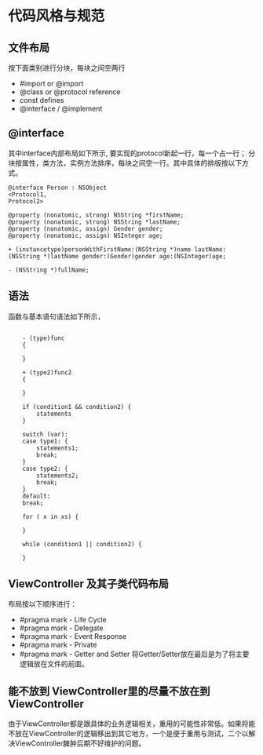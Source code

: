 # 代码风格与规范

## 文件布局

按下面类别进行分块，每块之间空两行

* #import or @import
* @class or @protocol reference
* const defines
* @interface / @implement

## @interface
其中interface内部布局如下所示, 要实现的protocol新起一行，每一个占一行； 分块按属性，类方法，实例方法排序，每块之间空一行。其中具体的排版按以下方式。
```objc
@interface Person : NSObject
<Protocol1,
Protocol2>

@property (nonatomic, strong) NSString *firstName;
@property (nonatomic, strong) NSString *lastName;
@property (nonatomic, assign) Gender gender;
@property (nonatomic, assign) NSInteger age;

+ (instancetype)personWithFirstName:(NSString *)name lastName:(NSString *)lastName gender:(Gender)gender age:(NSInteger)age;

- (NSString *)fullName;
```

## 语法
函数与基本语句语法如下所示，

```objc

    - (type)func 
    {

    }

    + (type2)func2
    {

    }

    if (condition1 && condition2) {
        statements
    }

    switch (var):
    case type1: {
        statements1;
        break;
    }
    case type2: {
        statements2;
        break;
    }
    default:
    break;

    for ( x in xs) {

    }

    while (condition1 || condition2) {

    }
```

## ViewController 及其子类代码布局
布局按以下顺序进行：
* #pragma mark - Life Cycle
* #pragma mark - Delegate
* #pragma mark - Event Response
* #pragma mark - Private
* #pragma mark - Getter and Setter
将Getter/Setter放在最后是为了将主要逻辑放在文件的前面。

## 能不放到 ViewController里的尽量不放在到ViewController
由于ViewController都是跟具体的业务逻辑相关，重用的可能性非常低。如果将能不放在ViewController的逻辑移出到其它地方，一个是便于重用与测试，二个以解决ViewController臃肿后期不好维护的问题。

